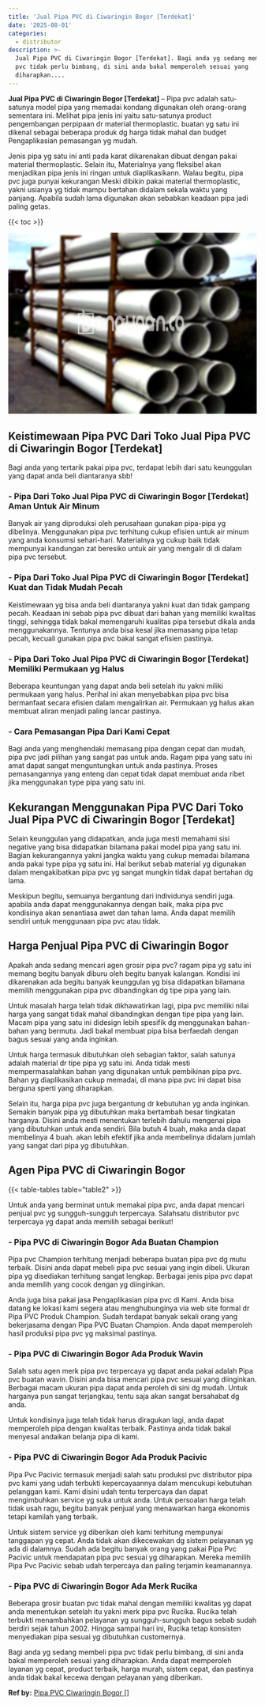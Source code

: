 ```yaml
---
title: 'Jual Pipa PVC di Ciwaringin Bogor [Terdekat]'
date: '2025-08-01'
categories:
  - distributor
description: >-
  Jual Pipa PVC di Ciwaringin Bogor [Terdekat]. Bagi anda yg sedang membeli pipa
  pvc tidak perlu bimbang, di sini anda bakal memperoleh sesuai yang
  diharapkan....
---
```


**Jual Pipa PVC di Ciwaringin Bogor \[Terdekat\]** – Pipa pvc adalah satu-satunya model pipa yang memadai kondang digunakan oleh orang-orang sementara ini. Melihat pipa jenis ini yaitu satu-satunya product pengembangan perpipaan dr material thermoplastic. buatan yg satu ini dikenal sebagai beberapa produk dg harga tidak mahal dan budget Pengaplikasian pemasangan yg mudah.

Jenis pipa yg satu ini anti pada karat dikarenakan dibuat dengan pakai material thermoplastic. Selain itu, Materialnya yang fleksibel akan menjadikan pipa jenis ini ringan untuk diaplikasikann. Walau begitu, pipa pvc juga punyai kekurangan Meski dibikin pakai material thermoplastic, yakni usianya yg tidak mampu bertahan didalam sekala waktu yang panjang. Apabila sudah lama digunakan akan sebabkan keadaan pipa jadi paling getas.

{{< toc >}}

![Jual Pipa PVC di Ciwaringin Bogor [Terdekat]](/images/jaul-pipa-pvc-42.png)

## Keistimewaan Pipa PVC Dari Toko Jual Pipa PVC di Ciwaringin Bogor \[Terdekat\]

Bagi anda yang tertarik pakai pipa pvc, terdapat lebih dari satu keunggulan yang dapat anda beli diantaranya sbb!

### \- Pipa Dari Toko Jual Pipa PVC di Ciwaringin Bogor \[Terdekat\] Aman Untuk Air Minum

Banyak air yang diproduksi oleh perusahaan gunakan pipa-pipa yg dibelinya. Menggunakan pipa pvc terhitung cukup efisien untuk air minum yang anda konsumsi sehari-hari. Materialnya yg cukup baik tidak mempunyai kandungan zat beresiko untuk air yang mengalir di di dalam pipa pvc tersebut.

### \- Pipa Dari Toko Jual Pipa PVC di Ciwaringin Bogor \[Terdekat\] Kuat dan Tidak Mudah Pecah

Keistimewaan yg bisa anda beli diantaranya yakni kuat dan tidak gampang pecah. Keadaan ini sebab pipa pvc dibuat dari bahan yang memiliki kwalitas tinggi, sehingga tidak bakal memengaruhi kualitas pipa tersebut dikala anda menggunakannya. Tentunya anda bisa kesal jika memasang pipa tetap pecah, kecuali gunakan pipa pvc bakal sangat efisien pastinya.

### \- Pipa Dari Toko Jual Pipa PVC di Ciwaringin Bogor \[Terdekat\] Memiliki Permukaan yg Halus

Beberapa keuntungan yang dapat anda beli setelah itu yakni miliki permukaan yang halus. Perihal ini akan menyebabkan pipa pvc bisa bermanfaat secara efisien dalam mengalirkan air. Permukaan yg halus akan membuat aliran menjadi paling lancar pastinya.

### \- Cara Pemasangan Pipa Dari Kami Cepat

Bagi anda yang menghendaki memasang pipa dengan cepat dan mudah, pipa pvc jadi pilihan yang sangat pas untuk anda. Ragam pipa yang satu ini amat dapat sangat menguntungkan untuk anda pastinya. Proses pemasangannya yang enteng dan cepat tidak dapat membuat anda ribet jika menggunakan type pipa yang satu ini.

## Kekurangan Menggunakan Pipa PVC Dari Toko Jual Pipa PVC di Ciwaringin Bogor \[Terdekat\]

Selain keunggulan yang didapatkan, anda juga mesti memahami sisi negative yang bisa didapatkan bilamana pakai model pipa yang satu ini. Bagian kekurangannya yakni jangka waktu yang cukup memadai bilamana anda pakai type pipa yg satu ini. Hal berikut sebab material yg digunakan dalam mengakibatkan pipa pvc yg sangat mungkin tidak dapat bertahan dg lama.

Meskipun begitu, semuanya bergantung dari individunya sendiri juga. apabila anda dapat menggunakannya dengan baik, maka pipa pvc kondisinya akan senantiasa awet dan tahan lama. Anda dapat memilih sendiri untuk menggunaan pipa pvc atau tidak.

## Harga Penjual Pipa PVC di Ciwaringin Bogor

Apakah anda sedang mencari agen grosir pipa pvc? ragam pipa yg satu ini memang begitu banyak diburu oleh begitu banyak kalangan. Kondisi ini dikarenakan ada begitu banyak keunggulan yg bisa didapatkan bilamana memilih menggunakan pipa pvc dibandingkan dg tipe pipa yang lain.

Untuk masalah harga telah tidak dikhawatirkan lagi, pipa pvc memiliki nilai harga yang sangat tidak mahal dibandingkan dengan tipe pipa yang lain. Macam pipa yang satu ini didesign lebih spesifik dg menggunakan bahan-bahan yang bermutu. Jadi bakal membuat pipa bisa berfaedah dengan bagus sesuai yang anda inginkan.

Untuk harga termasuk dibutuhkan oleh sebagian faktor, salah satunya adalah material dr tipe pipa yg satu ini. Anda tidak mesti mempermasalahkan bahan yang digunakan untuk pembikinan pipa pvc. Bahan yg diaplikasikan cukup memadai, di mana pipa pvc ini dapat bisa berguna sperti yang diharapkan.

Selain itu, harga pipa pvc juga bergantung dr kebutuhan yg anda inginkan. Semakin banyak pipa yg dibutuhkan maka bertambah besar tingkatan harganya. Disini anda mesti menentukan terlebih dahulu mengenai pipa yang dibutuhkan untuk anda sendiri. Bila butuh 4 buah, maka anda dapat membelinya 4 buah. akan lebih efektif jika anda membelinya didalam jumlah yang sangat dari pipa yg dibutuhkan.

## Agen Pipa PVC di Ciwaringin Bogor

{{< table-tables table="table2" >}}

Untuk anda yang berminat untuk memakai pipa pvc, anda dapat mencari penjual pvc yg sungguh-sungguh terpercaya. Salahsatu distributor pvc terpercaya yg dapat anda memilih sebagai berikut!

### \- Pipa PVC di Ciwaringin Bogor Ada Buatan Champion

Pipa pvc Champion terhitung menjadi beberapa buatan pipa pvc dg mutu terbaik. Disini anda dapat mebeli pipa pvc sesuai yang ingin dibeli. Ukuran pipa yg disediakan terhitung sangat lengkap. Berbagai jenis pipa pvc dapat anda memilih yang cocok dengan yg diinginkan.

Anda juga bisa pakai jasa Pengaplikasian pipa pvc di Kami. Anda bisa datang ke lokasi kami segera atau menghubunginya via web site formal dr Pipa PVC Produk Champion. Sudah terdapat banyak sekali orang yang bekerjasama dengan Pipa PVC Buatan Champion. Anda dapat memperoleh hasil produksi pipa pvc yg maksimal pastinya.

### \- Pipa PVC di Ciwaringin Bogor Ada Produk Wavin

Salah satu agen merk pipa pvc terpercaya yg dapat anda pakai adalah Pipa pvc buatan wavin. Disini anda bisa mencari pipa pvc sesuai yang diinginkan. Berbagai macam ukuran pipa dapat anda peroleh di sini dg mudah. Untuk harganya pun sangat terjangkau, tentu saja akan sangat bersahabat dg anda.

Untuk kondisinya juga telah tidak harus diragukan lagi, anda dapat memperoleh pipa dengan kwalitas terbaik. Pastinya anda tidak bakal menyesal andaikan belanja pipa di kami.

### \- Pipa PVC di Ciwaringin Bogor Ada Produk Pacivic

Pipa Pvc Pacivic termasuk menjadi salah satu produksi pvc distributor pipa pvc kami yang udah terbukti kepercayaannya dalam mencukupi kebutuhan pelanggan kami. Kami disini udah tentu terpercaya dan dapat mengimbuhkan service yg suka untuk anda. Untuk persoalan harga telah tidak usah ragu, begitu banyak penjual yang menawarkan harga ekonomis tetapi kamilah yang terbaik.

Untuk sistem service yg diberikan oleh kami terhitung mempunyai tanggapan yg cepat. Anda tidak akan dikecewakan dg sistem pelayanan yg ada di dalamnya. Sudah ada begitu banyak orang yang pakai Pipa Pvc Pacivic untuk mendapatan pipa pvc sesuai yg diharapkan. Mereka memilih Pipa Pvc Pacivic sebab udah terpercaya dan paling terjamin keamanannya.

### \- Pipa PVC di Ciwaringin Bogor Ada Merk Rucika

Beberapa grosir buatan pvc tidak mahal dengan memiliki kwalitas yg dapat anda menentukan setelah itu yakni merk pipa pvc Rucika. Rucika telah terbukti menambahkan pelayanan yg sungguh-sungguh bagus sebab sudah berdiri sejak tahun 2002. Hingga sampai hari ini, Rucika tetap konsisten menyediakan pipa sesuai yg dibutuhkan customernya.

Bagi anda yg sedang membeli pipa pvc tidak perlu bimbang, di sini anda bakal memperoleh sesuai yang diharapkan. Anda dapat memperoleh layanan yg cepat, product terbaik, harga murah, sistem cepat, dan pastinya anda tidak bakal kecewa dengan pelayanan yang diberikan.

**Ref by:** [Pipa PVC Ciwaringin Bogor []](https://id.wikipedia.org/wiki/Pipa)

